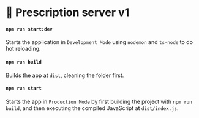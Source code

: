 # 🧰 Prescription server v1


#### `npm run start:dev`
Starts the application in `Development Mode` using `nodemon` and `ts-node` to do hot reloading.


#### `npm run build`
Builds the app at `dist`, cleaning the folder first.


#### `npm run start`
Starts the app in `Production Mode` by first building the project with `npm run build`, and then executing the compiled JavaScript at `dist/index.js`.
